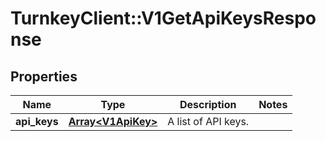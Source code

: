 # TurnkeyClient::V1GetApiKeysResponse

## Properties
Name | Type | Description | Notes
------------ | ------------- | ------------- | -------------
**api_keys** | [**Array&lt;V1ApiKey&gt;**](V1ApiKey.md) | A list of API keys. | 

